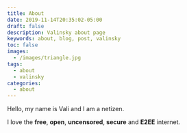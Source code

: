 ```yaml
---
title: About
date: 2019-11-14T20:35:02-05:00
draft: false
description: Valinsky about page
keywords: about, blog, post, valinsky
toc: false
images:
  - /images/triangle.jpg
tags:
  - about
  - valinsky
categories:
  - about
---
```


Hello, my name is Vali and I am a netizen.

I love the **free**, **open**, **uncensored**, **secure** and **E2EE** internet.

<br>

